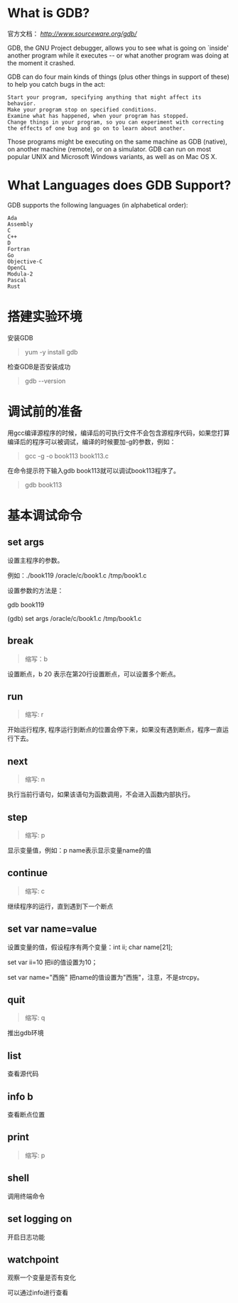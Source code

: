 # What is GDB?

官方文档：
*http://www.sourceware.org/gdb/*

GDB, the GNU Project debugger, allows you to see what is going on `inside' another program while it executes -- or what another program was doing at the moment it crashed.

GDB can do four main kinds of things (plus other things in support of these) to help you catch bugs in the act:

    Start your program, specifying anything that might affect its behavior.
    Make your program stop on specified conditions.
    Examine what has happened, when your program has stopped.
    Change things in your program, so you can experiment with correcting the effects of one bug and go on to learn about another.

Those programs might be executing on the same machine as GDB (native), on another machine (remote), or on a simulator. GDB can run on most popular UNIX and Microsoft Windows variants, as well as on Mac OS X.

# What Languages does GDB Support?
GDB supports the following languages (in alphabetical order):

    Ada
    Assembly
    C
    C++
    D
    Fortran
    Go
    Objective-C
    OpenCL
    Modula-2
    Pascal
    Rust


# 搭建实验环境

安装GDB
> yum -y install gdb

检查GDB是否安装成功
> gdb --version

# 调试前的准备

用gcc编译源程序的时候，编译后的可执行文件不会包含源程序代码，如果您打算编译后的程序可以被调试，编译的时候要加-g的参数，例如：

> gcc -g -o book113 book113.c

在命令提示符下输入gdb book113就可以调试book113程序了。

>  gdb book113

# 基本调试命令

## set args

设置主程序的参数。

例如：./book119 /oracle/c/book1.c /tmp/book1.c

设置参数的方法是：

gdb book119

(gdb) set args /oracle/c/book1.c /tmp/book1.c

## break

> 缩写：b

设置断点，b 20 表示在第20行设置断点，可以设置多个断点。

## run

> 缩写: r

开始运行程序, 程序运行到断点的位置会停下来，如果没有遇到断点，程序一直运行下去。

## next

> 缩写: n

执行当前行语句，如果该语句为函数调用，不会进入函数内部执行。

## step

> 缩写: p

显示变量值，例如：p name表示显示变量name的值

## continue

> 缩写: c

继续程序的运行，直到遇到下一个断点

## set var name=value

设置变量的值，假设程序有两个变量：int ii; char name[21];

set var ii=10 把ii的值设置为10；

set var name="西施" 把name的值设置为"西施"，注意，不是strcpy。

## quit

> 缩写: q

推出gdb环境

## list

查看源代码

## info b

查看断点位置

## print

> 缩写: p

## shell

调用终端命令

## set logging on

开启日志功能

## watchpoint

观察一个变量是否有变化

可以通过info进行查看